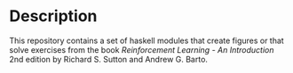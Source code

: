 # Description

This repository contains a set of haskell modules that create figures or that solve exercises from the book _Reinforcement Learning - An Introduction_ 2nd edition by Richard S. Sutton and Andrew G. Barto.

